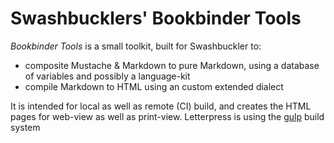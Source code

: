 # Swashbucklers' Bookbinder Tools

*Bookbinder Tools* is a small toolkit, built for Swashbuckler to:

- composite Mustache & Markdown to pure Markdown, using a database of variables and possibly a language-kit
- compile Markdown to HTML using an custom extended dialect

It is intended for local as well as remote (CI) build, and creates the HTML pages for web-view as well as print-view.
Letterpress is using the [gulp](http://gulpjs.com/) build system